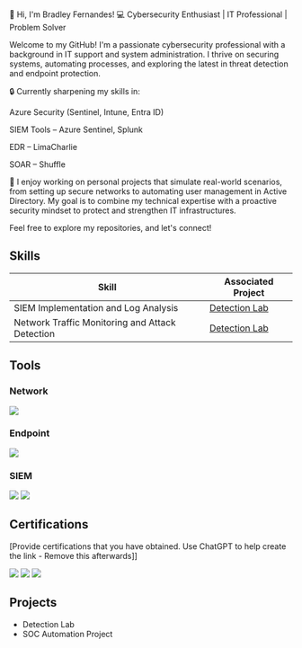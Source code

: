👋 Hi, I'm Bradley Fernandes!
💻 Cybersecurity Enthusiast | IT Professional | Problem Solver

Welcome to my GitHub! I'm a passionate cybersecurity professional with a background in IT support and system administration. I thrive on securing systems, automating processes, and exploring the latest in threat detection and endpoint protection.

🔒 Currently sharpening my skills in:

Azure Security (Sentinel, Intune, Entra ID)

SIEM Tools – Azure Sentinel, Splunk

EDR – LimaCharlie

SOAR – Shuffle

🚀 I enjoy working on personal projects that simulate real-world scenarios, from setting up secure networks to automating user management in Active Directory. My goal is to combine my technical expertise with a proactive security mindset to protect and strengthen IT infrastructures.

Feel free to explore my repositories, and let's connect!

## Skills

| Skill                                         | Associated Project         |
|-----------------------------------------------|----------------------------|
| SIEM Implementation and Log Analysis          | <a href="https://google.com">Detection Lab</a>|
| Network Traffic Monitoring and Attack Detection | <a href="https://google.com">Detection Lab</a>|


## Tools
### Network
<div>
    <img src="https://img.shields.io/badge/-Wireshark-1679A7?&style=for-the-badge&logo=Wireshark&logoColor=white" />
</div>

### Endpoint
<div>
    <img src="https://img.shields.io/badge/-Microsoft_Defender_for_Endpoint-00A4EF?&style=for-the-badge&logo=Microsoft&logoColor=white" />
</div>

### SIEM
<div>
    <img src="https://img.shields.io/badge/-Microsoft_Sentinel-0078D4?&style=for-the-badge&logo=Microsoft&logoColor=white" />
    <img src="https://img.shields.io/badge/-Splunk-000000?&style=for-the-badge&logo=Splunk&logoColor=white" />
</div>

## Certifications
[Provide certifications that you have obtained. Use ChatGPT to help create the link - Remove this afterwards]]
<div>
<img src="https://img.shields.io/badge/-Security%2B-FF0000?&style=for-the-badge&logo=CompTIA&logoColor=white" />
<img src="https://img.shields.io/badge/Google%20IT%20Support%20Professional%20Certificate-4285F4?style=for-the-badge&logo=Google&logoColor=white" />
<img src="https://img.shields.io/badge/-A%2B-4D4D4D?&style=for-the-badge&logo=CompTIA&logoColor=white" />
</div>

## Projects
- Detection Lab
- SOC Automation Project
